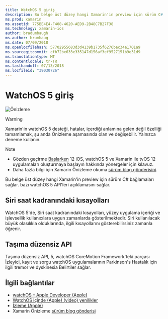 ```yaml
---
title: WatchOS 5 giriş
description: Bu belge üst düzey hangi Xamarin'in preview için sürüm C# bağlamaları sağlar. bazı watchOS 5 API'leri açıklamasını sağlar.
ms.prod: xamarin
ms.assetid: 775BE4E4-F408-4620-AED9-2B48C7B27F38
ms.technology: xamarin-ios
author: bradumbaugh
ms.author: brumbaug
ms.date: 07/09/2018
ms.openlocfilehash: 57702955683d3d4139b1735f6276bac34a1701a9
ms.sourcegitcommit: cfb72be633e335147d156af3ef9527151b9e31d9
ms.translationtype: MT
ms.contentlocale: tr-TR
ms.lasthandoff: 07/13/2018
ms.locfileid: "39030726"
---
```

# <a name="introduction-to-watchos-5"></a>WatchOS 5 giriş

 ![Önizleme](~/media/shared/preview.png)

> [!WARNING]
> Xamarin'in watchOS 5 desteği, hatalar, içerdiği anlamına gelen değil özelliği tamamlamak, şu anda Önizleme aşamasında olan ve değişebilir. Yalnızca deneme kullanın.

> [!NOTE]
> - Gözden geçirme [Başlarken](~/ios/platform/introduction-to-ios12/get-started.md) 12 iOS, watchOS 5 ve Xamarin ile tvOS 12 uygulamaları oluşturmaya başlayın hakkında yönergeler için kılavuz.
> - Daha fazla bilgi için Xamarin Önizleme okuma [sürüm blog gönderisini](https://releases.xamarin.com/preview-release-xcode-10-beta-3/).

Bu belge üst düzey hangi Xamarin'in preview için sürüm C# bağlamaları sağlar. bazı watchOS 5 API'leri açıklamasını sağlar.

## <a name="shortcuts-on-the-siri-watch-face"></a>Siri saat kadranındaki kısayolları

WatchOS 5'de, Siri saat kadranındaki kısayolları, yüzey uygulama içeriği ve işlevsellik kullanıcılara uygun zamanlarda gösterilmektedir. Siri kullanılacak büyük olasılıkla olduklarında, ilgili kısayollarını gösterebilirsiniz zamanla öğrenir.

## <a name="movement-disorder-api"></a>Taşıma düzensiz API

Taşıma düzensiz API, 5, watchOS CoreMotion Framework'teki parçası İzleyici, kayıt ve sorgu watchOS uygulamalarının Parkinson's Hastalık için ilgili tremor ve dyskinesia Belirtiler sağlar.

## <a name="related-links"></a>İlgili bağlantılar

- [watchOS – Apple Developer (Apple)](https://developer.apple.com/watchOS/)
- [WatchOS içinde (Apple) (video) yenilikler](https://developer.apple.com/videos/play/wwdc2018/206/)
- [İzleme (Apple)](https://www.apple.com/watch/)
- Xamarin Önizleme [sürüm blog gönderisi](https://releases.xamarin.com/preview-release-xcode-10-beta-3/)
